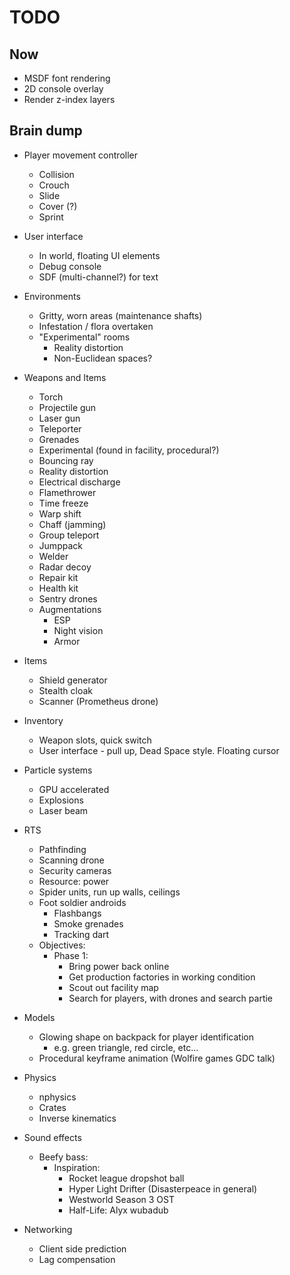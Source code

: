 # TODO

## Now
- MSDF font rendering
- 2D console overlay
- Render z-index layers

## Brain dump

- Player movement controller
    - Collision
    - Crouch
    - Slide
    - Cover (?)
    - Sprint

- User interface
    - In world, floating UI elements
    - Debug console
    - SDF (multi-channel?) for text
    
- Environments
    - Gritty, worn areas (maintenance shafts)
    - Infestation / flora overtaken
    - "Experimental" rooms
        - Reality distortion
        - Non-Euclidean spaces?

- Weapons and Items
    - Torch
    - Projectile gun
    - Laser gun
    - Teleporter
    - Grenades
    - Experimental (found in facility, procedural?)
    - Bouncing ray
    - Reality distortion
    - Electrical discharge
    - Flamethrower
    - Time freeze
    - Warp shift
    - Chaff (jamming)
    - Group teleport
    - Jumppack
    - Welder
    - Radar decoy
    - Repair kit
    - Health kit
    - Sentry drones
    - Augmentations
      - ESP
      - Night vision
      - Armor

- Items
    - Shield generator
    - Stealth cloak
    - Scanner (Prometheus drone)

- Inventory
    - Weapon slots, quick switch
    - User interface - pull up, Dead Space style. Floating cursor

- Particle systems
    - GPU accelerated
    - Explosions
    - Laser beam

- RTS
    - Pathfinding
    - Scanning drone
    - Security cameras
    - Resource: power
    - Spider units, run up walls, ceilings
    - Foot soldier androids
        - Flashbangs
        - Smoke grenades
        - Tracking dart
    - Objectives:
        - Phase 1:
            - Bring power back online
            - Get production factories in working condition
            - Scout out facility map
            - Search for players, with drones and search partie

- Models
    - Glowing shape on backpack for player identification
        - e.g. green triangle, red circle, etc...
    - Procedural keyframe animation (Wolfire games GDC talk)

- Physics
    - nphysics
    - Crates
    - Inverse kinematics

- Sound effects
    - Beefy bass:
        - Inspiration:
            - Rocket league dropshot ball
            - Hyper Light Drifter (Disasterpeace in general)
            - Westworld Season 3 OST
            - Half-Life: Alyx wubadub

- Networking
    - Client side prediction
    - Lag compensation
